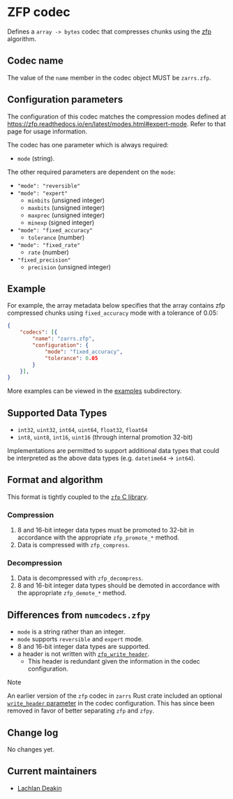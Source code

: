 # ZFP codec

Defines a `array -> bytes` codec that compresses chunks using the [zfp](https://github.com/LLNL/zfp) algorithm.

## Codec name

The value of the `name` member in the codec object MUST be `zarrs.zfp`.

## Configuration parameters

The configuration of this codec matches the compression modes defined at <https://zfp.readthedocs.io/en/latest/modes.html#expert-mode>.
Refer to that page for usage information.

The codec has one parameter which is always required:
- `mode` (string).

The other required parameters are dependent on the `mode`:
- `"mode": "reversible"`
- `"mode": "expert"`
    - `minbits` (unsigned integer)
    - `maxbits` (unsigned integer)
    - `maxprec` (unsigned integer)
    - `minexp` (signed integer)
- `"mode": "fixed_accuracy"`
    - `tolerance` (number)
- `"mode": "fixed_rate"`
    - `rate` (number)
- `"fixed_precision"`
    - `precision` (unsigned integer)

## Example

For example, the array metadata below specifies that the array contains zfp compressed chunks using `fixed_accuracy` mode with a tolerance of 0.05:

```json
{
    "codecs": [{
        "name": "zarrs.zfp",
        "configuration": {
            "mode": "fixed_accuracy",
            "tolerance": 0.05
        }
    }],
}
```

More examples can be viewed in the [examples](./examples/) subdirectory.

## Supported Data Types

- `int32`, `uint32`, `int64`, `uint64`, `float32`, `float64`
- `int8`, `uint8`, `int16`, `uint16` (through internal promotion 32-bit)

Implementations are permitted to support additional data types that could be interpreted as the above data types (e.g. `datetime64` -> `int64`).

## Format and algorithm

This format is tightly coupled to the [`zfp` C library](https://zfp.readthedocs.io/en/latest/).

### Compression

1. 8 and 16-bit integer data types must be promoted to 32-bit in accordance with the appropriate `zfp_promote_*` method.
2. Data is compressed with `zfp_compress`.

### Decompression

1. Data is decompressed with `zfp_decompress`.
2. 8 and 16-bit integer data types should be demoted in accordance with the appropriate `zfp_demote_*` method.

## Differences from `numcodecs.zfpy`

- `mode` is a string rather than an integer.
- `mode` supports `reversible` and `expert` mode.
- 8 and 16-bit integer data types are supported.
- a header is not written with [`zfp_write_header`](https://zfp.readthedocs.io/en/release0.5.5/high-level-api.html#c.zfp_write_header).
  - This header is redundant given the information in the codec configuration.

> [!NOTE]
> An earlier version of the `zfp` codec in `zarrs` Rust crate included an optional [`write_header` parameter](https://docs.rs/zarrs_metadata/0.3.7/zarrs_metadata/v3/array/codec/zfp/struct.ZfpCodecConfigurationV1.html) in the codec configuration.
> This has since been removed in favor of better separating `zfp` and `zfpy`.

## Change log

No changes yet.

## Current maintainers

* [Lachlan Deakin](https://github.com/LDeakin)
